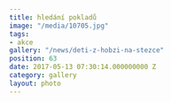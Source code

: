 ```yaml
---
title: hledání pokladů
image: "/media/10705.jpg"
tags:
- akce
gallery: "/news/deti-z-hobzi-na-stezce"
position: 63
date: 2017-05-13 07:30:14.000000000 Z
category: gallery
layout: photo
---
```

